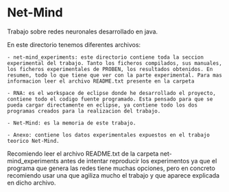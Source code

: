 Net-Mind
========

Trabajo sobre redes neuronales desarrollado en java.

En este directorio tenemos diferentes archivos:

	- net-mind_experiments: este directorio contiene toda la seccion experimental del trabajo. Tanto los ficheros compilados, sus manuales, los ficheros experimentales de PROBEN, los resultados obtenidos. En resumen, todo lo que tiene que ver con la parte experimental. Para mas informacion leer el archivo README.txt presente en la carpeta
	
	- RNA: es el workspace de eclipse donde he desarrollado el proyecto, contiene todo el codigo fuente programado. Esta pensado para que se pueda cargar directamente en eclipse, ya contiene todo los dos programas creados para la realizacion del trabajo.
	
	- Net-Mind: es la memoria de este trabajo.
	
	- Anexo: contiene los datos experimentales expuestos en el trabajo teorico Net-Mind.
	
Recomiendo leer el archivo README.txt de la  carpeta net-mind_experiments antes de intentar reproducir los experimentos ya que el programa que genera las redes tiene muchas opciones, pero en concreto recomiendo usar una que agiliza mucho el trabajo y que aparece explicada en dicho archivo.
